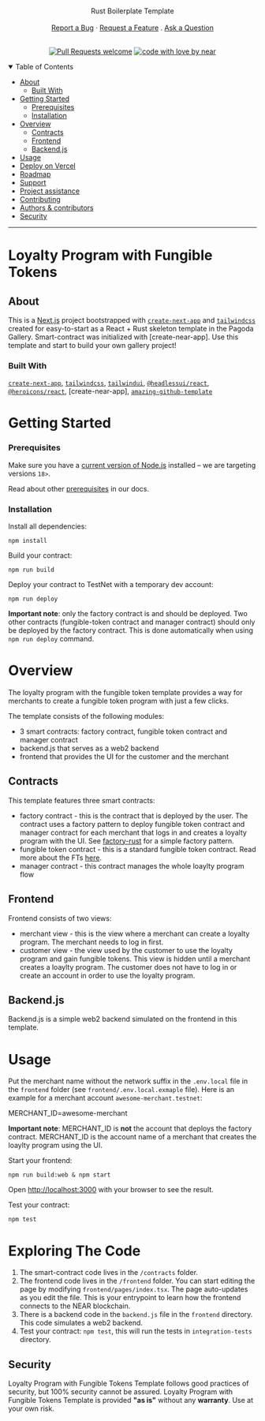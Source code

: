 <h1 align="center">
  <a href="https://github.com/near/boilerplate-template-rs">
    <picture>
      <source media="(prefers-color-scheme: dark)" srcset="https://raw.githubusercontent.com/near/boilerplate-template-rs/main/docs/images/pagoda_logo_light.png">
      <source media="(prefers-color-scheme: light)" srcset="https://raw.githubusercontent.com/near/boilerplate-template-rs/main/docs/images/pagoda_logo_dark.png">
      <img alt="" src="https://raw.githubusercontent.com/near/boilerplate-template-rs/main/docs/images/pagoda_logo_dark.png">
    </picture>
  </a>
</h1>
<div align="center">
  Rust Boilerplate Template
  <br />
  <br />
  <a href="https://github.com/near/boilerplate-template-rs/issues/new?assignees=&labels=bug&template=01_BUG_REPORT.md&title=bug%3A+">Report a Bug</a>
  ·
  <a href="https://github.com/near/boilerplate-template-rs/issues/new?assignees=&labels=enhancement&template=02_FEATURE_REQUEST.md&title=feat%3A+">Request a Feature</a>
  .
  <a href="https://github.com/near/boilerplate-template-rs/issues/new?assignees=&labels=question&template=04_SUPPORT_QUESTION.md&title=support%3A+">Ask a Question</a>
</div>

<div align="center">
<br />

[![Pull Requests welcome](https://img.shields.io/badge/PRs-welcome-ff69b4.svg?style=flat-square)](https://github.com/near/boilerplate-template-rs/issues?q=is%3Aissue+is%3Aopen+label%3A%22help+wanted%22)
[![code with love by near](https://img.shields.io/badge/%3C%2F%3E%20with%20%E2%99%A5%20by-near-ff1414.svg?style=flat-square)](https://github.com/near)

</div>

<details open="open">
<summary>Table of Contents</summary>

- [About](#about)
  - [Built With](#built-with)
- [Getting Started](#getting-started)
  - [Prerequisites](#prerequisites)
  - [Installation](#installation)
- [Overview](#overview)
  - [Contracts](#contracts)
  - [Frontend](#frontend)
  - [Backend.js](#backendjs)
- [Usage](#usage)
- [Deploy on Vercel](#deploy-on-vercel)
- [Roadmap](#roadmap)
- [Support](#support)
- [Project assistance](#project-assistance)
- [Contributing](#contributing)
- [Authors & contributors](#authors--contributors)
- [Security](#security)

</details>

---

# Loyalty Program with Fungible Tokens


## About

This is a [Next.js](https://nextjs.org/) project bootstrapped with [`create-next-app`](https://github.com/vercel/next.js/tree/canary/packages/create-next-app) and [`tailwindcss`](https://tailwindcss.com/docs/guides/nextjs) created for easy-to-start as a React + Rust skeleton template in the Pagoda Gallery. Smart-contract was initialized with [create-near-app]. Use this template and start to build your own gallery project!

### Built With

[`create-next-app`](https://github.com/vercel/next.js/tree/canary/packages/create-next-app), [`tailwindcss`](https://tailwindcss.com/docs/guides/nextjs), [`tailwindui`](https://tailwindui.com/), [`@headlessui/react`](https://headlessui.com/), [`@heroicons/react`](https://heroicons.com/), [create-near-app], [`amazing-github-template`](https://github.com/dec0dOS/amazing-github-template)

Getting Started
==================

### Prerequisites

Make sure you have a [current version of Node.js](https://nodejs.org/en/about/releases/) installed – we are targeting versions `18>`.

Read about other [prerequisites](https://docs.near.org/develop/prerequisites) in our docs.

### Installation


Install all dependencies:

    npm install


Build your contract:

    npm run build


Deploy your contract to TestNet with a temporary dev account:

    npm run deploy

**Important note**: only the factory contract is and should be deployed. Two other contracts (fungible-token contract and manager contract)
should only be deployed by the factory contract. This is done automatically when using `npm run deploy` command.

Overview
================

The loyalty program with the fungible token template provides a way for merchants to create
a fungible token program with just a few clicks.

The template consists of the following modules:

* 3 smart contracts: factory contract, fungible token contract and manager contract
* backend.js that serves as a web2 backend
* frontend that provides the UI for the customer and the merchant


## Contracts

This template features three smart contracts:

* factory contract - this is the contract that is deployed by the user. The contract uses a factory pattern
  to deploy fungible token contract and manager contract for each merchant that logs in and creates a loyalty program with the UI.
  See [factory-rust](https://github.com/near-examples/factory-rust) for a simple factory pattern.
* fungible token contract - this is a standard fungible token contract.
  Read more about the FTs [here](https://docs.near.org/develop/relevant-contracts/ft).
* manager contract - this contract manages the whole loaylty program flow

## Frontend

Frontend consists of two views:

* merchant view - this is the view where a merchant can create a loyalty program. The merchant needs to log in first.
* customer view - the view used by the customer to use the loyalty program and gain fungible tokens.
  This view is hidden until a merchant creates a loaylty program. The customer does not have to log in or create an account
  in order to use the loyalty program.

## Backend.js

Backend.js is a simple web2 backend simulated on the frontend in this template.


Usage
=====

Put the merchant name without the network suffix in the `.env.local` file
in the `frontend` folder (see `frontend/.env.local.exmaple` file). Here is an example for a merchant account `awesome-merchant.testnet`:

  MERCHANT_ID=awesome-merchant

**Important note**: MERCHANT_ID is **not** the account that deploys the factory contract. MERCHANT_ID is the account name of a merchant that
creates the loaylty program using the UI.

Start your frontend:

    npm run build:web & npm start

Open [http://localhost:3000](http://localhost:3000) with your browser to see the result.

Test your contract:

    npm test

Exploring The Code
==================

1. The smart-contract code lives in the `/contracts` folder.
2. The frontend code lives in the `/frontend` folder. You can start editing the page by
   modifying `frontend/pages/index.tsx`. The page auto-updates as you edit the file.
   This is your entrypoint to learn how the frontend connects to the NEAR blockchain.
3. There is a backend code in the `backend.js` file in the `frontend` directory. This code
   simulates a web2 backend.
4. Test your contract: `npm test`, this will run the tests in `integration-tests` directory.

## Security

Loyalty Program with Fungible Tokens Template follows good practices of security, but 100% security cannot be assured.
Loyalty Program with Fungible Tokens Template is provided **"as is"** without any **warranty**. Use at your own risk.
